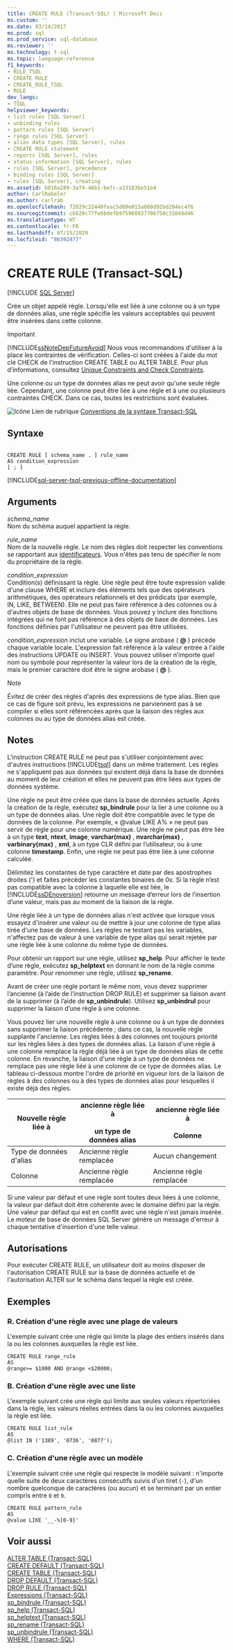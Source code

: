 ```yaml
---
title: CREATE RULE (Transact-SQL) | Microsoft Docs
ms.custom: ''
ms.date: 03/14/2017
ms.prod: sql
ms.prod_service: sql-database
ms.reviewer: ''
ms.technology: t-sql
ms.topic: language-reference
f1_keywords:
- RULE_TSQL
- CREATE RULE
- CREATE_RULE_TSQL
- RULE
dev_langs:
- TSQL
helpviewer_keywords:
- list rules [SQL Server]
- unbinding rules
- pattern rules [SQL Server]
- range rules [SQL Server]
- alias data types [SQL Server], rules
- CREATE RULE statement
- reports [SQL Server], rules
- status information [SQL Server], rules
- rules [SQL Server], precedence
- binding rules [SQL Server]
- rules [SQL Server], creating
ms.assetid: b016a289-3a74-46b1-befc-a13183be51e4
author: CarlRabeler
ms.author: carlrab
ms.openlocfilehash: 72029c32440feac5d69e015a060d92bd204ec4f6
ms.sourcegitcommit: cb620c77fe6bdefb975968837706750c31048d46
ms.translationtype: HT
ms.contentlocale: fr-FR
ms.lasthandoff: 07/15/2020
ms.locfileid: "86392877"
---
```

# <a name="create-rule-transact-sql"></a>CREATE RULE (Transact-SQL)
[!INCLUDE [SQL Server](../../includes/applies-to-version/sqlserver.md)]

  Crée un objet appelé règle. Lorsqu'elle est liée à une colonne ou à un type de données alias, une règle spécifie les valeurs acceptables qui peuvent être insérées dans cette colonne.  
  
> [!IMPORTANT]  
>  [!INCLUDE[ssNoteDepFutureAvoid](../../includes/ssnotedepfutureavoid-md.md)] Nous vous recommandons d'utiliser à la place les contraintes de vérification. Celles-ci sont créées à l'aide du mot clé CHECK de l'instruction CREATE TABLE ou ALTER TABLE. Pour plus d’informations, consultez [Unique Constraints and Check Constraints](../../relational-databases/tables/unique-constraints-and-check-constraints.md).  
  
 Une colonne ou un type de données alias ne peut avoir qu'une seule règle liée. Cependant, une colonne peut être liée à une règle et à une ou plusieurs contraintes CHECK. Dans ce cas, toutes les restrictions sont évaluées.  
  
 ![Icône Lien de rubrique](../../database-engine/configure-windows/media/topic-link.gif "Icône du lien de rubrique") [Conventions de la syntaxe Transact-SQL](../../t-sql/language-elements/transact-sql-syntax-conventions-transact-sql.md)  
  
## <a name="syntax"></a>Syntaxe  
  
```syntaxsql
  
CREATE RULE [ schema_name . ] rule_name   
AS condition_expression  
[ ; ]  
```  
  
[!INCLUDE[sql-server-tsql-previous-offline-documentation](../../includes/sql-server-tsql-previous-offline-documentation.md)]

## <a name="arguments"></a>Arguments
 *schema_name*  
 Nom du schéma auquel appartient la règle.  
  
 *rule_name*  
 Nom de la nouvelle règle. Le nom des règles doit respecter les conventions se rapportant aux [identificateurs](../../relational-databases/databases/database-identifiers.md). Vous n'êtes pas tenu de spécifier le nom du propriétaire de la règle.  
  
 *condition_expression*  
 Condition(s) définissant la règle. Une règle peut être toute expression valide d'une clause WHERE et inclure des éléments tels que des opérateurs arithmétiques, des opérateurs relationnels et des prédicats (par exemple, IN, LIKE, BETWEEN). Elle ne peut pas faire référence à des colonnes ou à d'autres objets de base de données. Vous pouvez y inclure des fonctions intégrées qui ne font pas référence à des objets de base de données. Les fonctions définies par l'utilisateur ne peuvent pas être utilisées.  
  
 *condition_expression* inclut une variable. Le signe arobase ( **@** ) précède chaque variable locale. L'expression fait référence à la valeur entrée à l'aide des instructions UPDATE ou INSERT. Vous pouvez utiliser n’importe quel nom ou symbole pour représenter la valeur lors de la création de la règle, mais le premier caractère doit être le signe arobase ( **@** ).  
  
> [!NOTE]  
>  Évitez de créer des règles d'après des expressions de type alias. Bien que ce cas de figure soit prévu, les expressions ne parviennent pas à se compiler si elles sont référencées après que la liaison des règles aux colonnes ou au type de données alias est créée.  
  
## <a name="remarks"></a>Notes  
 L'instruction CREATE RULE ne peut pas s'utiliser conjointement avec d'autres instructions [!INCLUDE[tsql](../../includes/tsql-md.md)] dans un même traitement. Les règles ne s'appliquent pas aux données qui existent déjà dans la base de données au moment de leur création et elles ne peuvent pas être liées aux types de données système.  
  
 Une règle ne peut être créée que dans la base de données actuelle. Après la création de la règle, exécutez **sp_bindrule** pour la lier à une colonne ou à un type de données alias. Une règle doit être compatible avec le type de données de la colonne. Par exemple, « \@value LIKE A% » ne peut pas servir de règle pour une colonne numérique. Une règle ne peut pas être liée à un type **text**, **ntext**, **image**, **varchar(max)** , **nvarchar(max)** , **varbinary(max)** , **xml**, à un type CLR défini par l’utilisateur, ou à une colonne **timestamp**. Enfin, une règle ne peut pas être liée à une colonne calculée.  
  
 Délimitez les constantes de type caractère et date par des apostrophes droites (') et faites précéder les constantes binaires de 0x. Si la règle n’est pas compatible avec la colonne à laquelle elle est liée, le [!INCLUDE[ssDEnoversion](../../includes/ssdenoversion-md.md)] retourne un message d’erreur lors de l’insertion d’une valeur, mais pas au moment de la liaison de la règle.  
  
 Une règle liée à un type de données alias n'est activée que lorsque vous essayez d'insérer une valeur ou de mettre à jour une colonne de type alias tirée d'une base de données. Les règles ne testant pas les variables, n'affectez pas de valeur à une variable de type alias qui serait rejetée par une règle liée à une colonne du même type de données.  
  
 Pour obtenir un rapport sur une règle, utilisez **sp_help**. Pour afficher le texte d’une règle, exécutez **sp_helptext** en donnant le nom de la règle comme paramètre. Pour renommer une règle, utilisez **sp_rename**.  
  
 Avant de créer une règle portant le même nom, vous devez supprimer l’ancienne (à l’aide de l’instruction DROP RULE) et supprimer sa liaison avant de la supprimer (à l’aide de **sp_unbindrule**). Utilisez **sp_unbindrul** pour supprimer la liaison d’une règle à une colonne.  
  
 Vous pouvez lier une nouvelle règle à une colonne ou à un type de données sans supprimer la liaison précédente ; dans ce cas, la nouvelle règle supplante l'ancienne. Les règles liées à des colonnes ont toujours priorité sur les règles liées à des types de données alias. La liaison d'une règle à une colonne remplace la règle déjà liée à un type de données alias de cette colonne. En revanche, la liaison d'une règle à un type de données ne remplace pas une règle liée à une colonne de ce type de données alias. Le tableau ci-dessous montre l'ordre de priorité en vigueur lors de la liaison de règles à des colonnes ou à des types de données alias pour lesquelles il existe déjà des règles.  
  
|Nouvelle règle liée à|ancienne règle liée à<br /><br /> un type de données alias|ancienne règle liée à<br /><br /> Colonne|  
|-----------------------|-------------------------------------------|----------------------------------|  
|Type de données d'alias|Ancienne règle remplacée|Aucun changement|  
|Colonne|Ancienne règle remplacée|Ancienne règle remplacée|  
  
 Si une valeur par défaut et une règle sont toutes deux liées à une colonne, la valeur par défaut doit être cohérente avec le domaine défini par la règle. Une valeur par défaut qui est en conflit avec une règle n'est jamais insérée. Le moteur de base de données SQL Server génère un message d'erreur à chaque tentative d'insertion d'une telle valeur.  
  
## <a name="permissions"></a>Autorisations  
 Pour exécuter CREATE RULE, un utilisateur doit au moins disposer de l'autorisation CREATE RULE sur la base de données actuelle et de l'autorisation ALTER sur le schéma dans lequel la règle est créée.  
  
## <a name="examples"></a>Exemples  
  
### <a name="a-creating-a-rule-with-a-range"></a>R. Création d'une règle avec une plage de valeurs  
 L'exemple suivant crée une règle qui limite la plage des entiers insérés dans la ou les colonnes auxquelles la règle est liée.  
  
```  
CREATE RULE range_rule  
AS   
@range>= $1000 AND @range <$20000;  
```  
  
### <a name="b-creating-a-rule-with-a-list"></a>B. Création d'une règle avec une liste  
 L'exemple suivant crée une règle qui limite aux seules valeurs répertoriées dans la règle, les valeurs réelles entrées dans la ou les colonnes auxquelles la règle est liée.  
  
```  
CREATE RULE list_rule  
AS   
@list IN ('1389', '0736', '0877');  
```  
  
### <a name="c-creating-a-rule-with-a-pattern"></a>C. Création d'une règle avec un modèle  
 L'exemple suivant crée une règle qui respecte le modèle suivant : n'importe quelle suite de deux caractères consécutifs suivis d'un tiret (`-`), d'un nombre quelconque de caractères (ou aucun) et se terminant par un entier compris entre `0` et `9`.  
  
```  
CREATE RULE pattern_rule   
AS  
@value LIKE '__-%[0-9]'  
```  
  
## <a name="see-also"></a>Voir aussi  
 [ALTER TABLE &#40;Transact-SQL&#41;](../../t-sql/statements/alter-table-transact-sql.md)   
 [CREATE DEFAULT &#40;Transact-SQL&#41;](../../t-sql/statements/create-default-transact-sql.md)   
 [CREATE TABLE &#40;Transact-SQL&#41;](../../t-sql/statements/create-table-transact-sql.md)   
 [DROP DEFAULT &#40;Transact-SQL&#41;](../../t-sql/statements/drop-default-transact-sql.md)   
 [DROP RULE &#40;Transact-SQL&#41;](../../t-sql/statements/drop-rule-transact-sql.md)   
 [Expressions &#40;Transact-SQL&#41;](../../t-sql/language-elements/expressions-transact-sql.md)   
 [sp_bindrule &#40;Transact-SQL&#41;](../../relational-databases/system-stored-procedures/sp-bindrule-transact-sql.md)   
 [sp_help &#40;Transact-SQL&#41;](../../relational-databases/system-stored-procedures/sp-help-transact-sql.md)   
 [sp_helptext &#40;Transact-SQL&#41;](../../relational-databases/system-stored-procedures/sp-helptext-transact-sql.md)   
 [sp_rename &#40;Transact-SQL&#41;](../../relational-databases/system-stored-procedures/sp-rename-transact-sql.md)   
 [sp_unbindrule &#40;Transact-SQL&#41;](../../relational-databases/system-stored-procedures/sp-unbindrule-transact-sql.md)   
 [WHERE &#40;Transact-SQL&#41;](../../t-sql/queries/where-transact-sql.md)  
  
  
